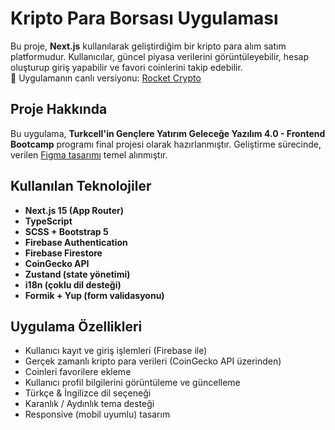 # Kripto Para Borsası Uygulaması

Bu proje, **Next.js** kullanılarak geliştirdiğim bir kripto para alım satım platformudur. Kullanıcılar, güncel piyasa verilerini görüntüleyebilir, hesap oluşturup giriş yapabilir ve favori coinlerini takip edebilir.  
🔗 Uygulamanın canlı versiyonu: [Rocket Crypto](https://eik-rocket-crypto.vercel.app)

## Proje Hakkında

Bu uygulama, **Turkcell'in Gençlere Yatırım Geleceğe Yazılım 4.0 - Frontend Bootcamp** programı final projesi olarak hazırlanmıştır. Geliştirme sürecinde, verilen [Figma tasarımı](https://www.figma.com/design/98DqPAzFuthisWLaeTG7B6/cryptocurrency-exchange-in-light-mood-and-Dark-mood--Community-?node-id=2680-54312&t=UDuV2ZXEQIoilHh8-0) temel alınmıştır.

## Kullanılan Teknolojiler

- **Next.js 15 (App Router)**
- **TypeScript**
- **SCSS + Bootstrap 5**
- **Firebase Authentication**
- **Firebase Firestore**
- **CoinGecko API**
- **Zustand (state yönetimi)**
- **i18n (çoklu dil desteği)**
- **Formik + Yup (form validasyonu)**

## Uygulama Özellikleri

- Kullanıcı kayıt ve giriş işlemleri (Firebase ile)
- Gerçek zamanlı kripto para verileri (CoinGecko API üzerinden)
- Coinleri favorilere ekleme
- Kullanıcı profil bilgilerini görüntüleme ve güncelleme
- Türkçe & İngilizce dil seçeneği
- Karanlık / Aydınlık tema desteği
- Responsive (mobil uyumlu) tasarım
